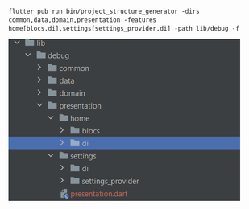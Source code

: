 

`
flutter pub run bin/project_structure_generator -dirs common,data,domain,presentation -features home[blocs.di],settings[settings_provider.di] -path lib/debug -f
`


![Alt Text](./screenshots/img.png)
